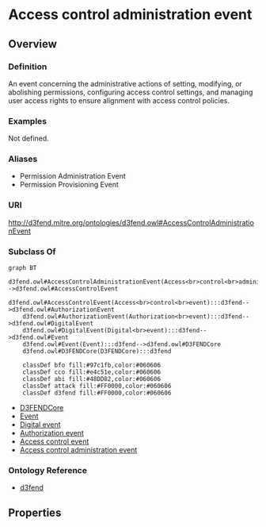 # Access control administration event

## Overview

### Definition
An event concerning the administrative actions of setting, modifying, or abolishing permissions, configuring access control settings, and managing user access rights to ensure alignment with access control policies.

### Examples
Not defined.

### Aliases
- Permission Administration Event
- Permission Provisioning Event

### URI
http://d3fend.mitre.org/ontologies/d3fend.owl#AccessControlAdministrationEvent

### Subclass Of
```mermaid
graph BT
    d3fend.owl#AccessControlAdministrationEvent(Access<br>control<br>administration<br>event):::d3fend-->d3fend.owl#AccessControlEvent
    d3fend.owl#AccessControlEvent(Access<br>control<br>event):::d3fend-->d3fend.owl#AuthorizationEvent
    d3fend.owl#AuthorizationEvent(Authorization<br>event):::d3fend-->d3fend.owl#DigitalEvent
    d3fend.owl#DigitalEvent(Digital<br>event):::d3fend-->d3fend.owl#Event
    d3fend.owl#Event(Event):::d3fend-->d3fend.owl#D3FENDCore
    d3fend.owl#D3FENDCore(D3FENDCore):::d3fend
    
    classDef bfo fill:#97c1fb,color:#060606
    classDef cco fill:#e4c51e,color:#060606
    classDef abi fill:#48DD82,color:#060606
    classDef attack fill:#FF0000,color:#060606
    classDef d3fend fill:#FF0000,color:#060606
```

- [D3FENDCore](/docs/ontology/reference/model/D3FENDCore/D3FENDCore.md)
- [Event](/docs/ontology/reference/model/D3FENDCore/Event/Event.md)
- [Digital event](/docs/ontology/reference/model/D3FENDCore/Event/Digital%20event/Digital%20event.md)
- [Authorization event](/docs/ontology/reference/model/D3FENDCore/Event/Digital%20event/Authorization%20event/Authorization%20event.md)
- [Access control event](/docs/ontology/reference/model/D3FENDCore/Event/Digital%20event/Authorization%20event/Access%20control%20event/Access%20control%20event.md)
- [Access control administration event](/docs/ontology/reference/model/D3FENDCore/Event/Digital%20event/Authorization%20event/Access%20control%20event/Access%20control%20administration%20event/Access%20control%20administration%20event.md)


### Ontology Reference
- [d3fend](http://d3fend.mitre.org/ontologies/d3fend.owl#)

## Properties
